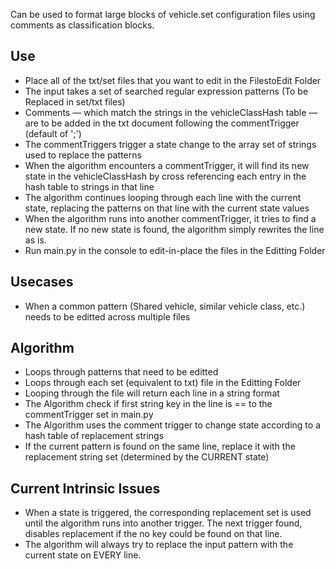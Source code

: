 Can be used to format large blocks of vehicle.set configuration files using comments as classification blocks.

## Use
  - Place all of the txt/set files that you want to edit in the FilestoEdit Folder
  - The input takes a set of searched regular expression patterns (To be Replaced in set/txt files)
  - Comments — which match the strings in the vehicleClassHash table — are to be added in the txt document following the commentTrigger (default of ';')
  - The commentTriggers trigger a state change to the array set of strings used to replace the patterns
  - When the algorithm encounters a commentTrigger, it will find its new state in the vehicleClassHash by cross referencing each entry in the hash table to strings in that line
  - The algorithm continues looping through each line with the current state, replacing the patterns on that line with the current state values
  - When the algorithm runs into another commentTrigger, it tries to find a new state. If no new state is found, the algorithm simply rewrites the line as is.
  - Run main.py in the console to edit-in-place the files in the Editting Folder

## Usecases
  - When a common pattern (Shared vehicle, similar vehicle class, etc.) needs to be editted across multiple files

## Algorithm
  - Loops through patterns that need to be editted
  - Loops through each set (equivalent to txt) file in the Editting Folder
  - Looping through the file will return each line in a string format
  - The Algorithm check if first string key in the line is == to the commentTrigger set in main.py
  - The Algorithm uses the comment trigger to change state according to a hash table of replacement strings 
  - If the current pattern is found on the same line, replace it with the replacement string set (determined by the CURRENT state)


## Current Intrinsic Issues
  - When a state is triggered, the corresponding replacement set is used until the algorithm runs into another trigger. The next trigger found, disables replacement if the no key could be found on that line.
  - The algorithm will always try to replace the input pattern with the current state on EVERY line. 
